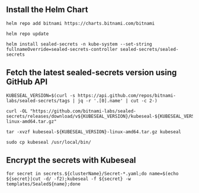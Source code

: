 ## Install the Helm Chart
```
helm repo add bitnami https://charts.bitnami.com/bitnami

helm repo update

helm install sealed-secrets -n kube-system --set-string fullnameOverride=sealed-secrets-controller sealed-secrets/sealed-secrets
```

## Fetch the latest sealed-secrets version using GitHub API
```
KUBESEAL_VERSION=$(curl -s https://api.github.com/repos/bitnami-labs/sealed-secrets/tags | jq -r '.[0].name' | cut -c 2-)

curl -OL "https://github.com/bitnami-labs/sealed-secrets/releases/download/v${KUBESEAL_VERSION}/kubeseal-${KUBESEAL_VERSION}-linux-amd64.tar.gz"

tar -xvzf kubeseal-${KUBESEAL_VERSION}-linux-amd64.tar.gz kubeseal

sudo cp kubeseal /usr/local/bin/
```

## Encrypt the secrets with Kubeseal
```
for secret in secrets.${clusterName}/Secret-*.yaml;do name=$(echo ${secret}|cut -d/ -f2);kubeseal -f ${secret} -w templates/Sealed${name};done
```
